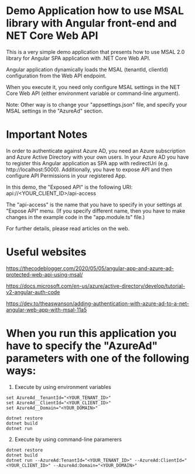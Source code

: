 ﻿
# Demo Application how to use MSAL library with Angular front-end and NET Core Web API

This is a very simple demo application that presents how to use MSAL 2.0 library for Angular SPA application with .NET Core Web API.

Angular application dynamically loads the MSAL (tenantId, clientId) configuration from the Web API endpoint.

When you execute it, you need only configure MSAL settings in the NET Core Web API (either environment variable or command-line argument).

Note: Other way is to change your "appsettings.json" file, and specify your MSAL settings in the "AzureAd" section.


# Important Notes

In order to authenticate against Azure AD, you need an Azure subscription and Azure Active Directory with your own users. In your Azure AD you have to register this Angular application as SPA app with redirectUri (e.g. http://localhost:5000). Additionally, you have to expose API and then configure API Permissions in your registered App.

In this demo, the "Exposed API" is the following URI:  api://<YOUR_CLIENT_ID>/api-access

The "api-access" is the name that you have to specify in your settings at "Expose API" menu. (If you specify different name, then you have to make changes in the example code in the "app.module.ts" file.)

For further details, please read articles on the web.


# Useful websites

https://thecodeblogger.com/2020/05/05/angular-app-and-azure-ad-protected-web-api-using-msal/

https://docs.microsoft.com/en-us/azure/active-directory/develop/tutorial-v2-angular-auth-code

https://dev.to/theaswanson/adding-authentication-with-azure-ad-to-a-net-angular-web-app-with-msal-11a5


# When you run this application you have to specify the "AzureAd" parameters with one of the following ways:

1. Execute by using environment variables

```
set AzureAd__TenantId="<YOUR_TENANT_ID>"
set AzureAd__ClientId="<YOUR_CLIENT_ID>"
set AzureAd__Domain="<YOUR_DOMAIN>"

dotnet restore
dotnet build
dotnet run
```

2. Execute by using command-line paramerers

```
dotnet restore
dotnet build
dotnet run --AzureAd:TenantId="<YOUR_TENANT_ID>" --AzureAd:ClientId="<YOUR_CLIENT_ID>" --AzureAd:Domain="<YOUR_DOMAIN>"
```
